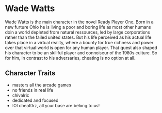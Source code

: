 # Wade Watts

Wade Watts is the main character in the novel Ready Player One. Born in a new furture Ohio he is living a poor and boring life as most other humans doin a world depleted from natural ressources, led by large corporations rather than the failed united states. But his life perceived as his actual life takes place in a virtual reality, where a bounty for true richness and power over that virtual world is open for any human player. That quest also shaped his character to be an skillful player and connoiseur of the 1980s culture. So for him, in contrast to his adversaries, cheating is no option at all.

## Character Traits
* masters all the arcade games
* no friends in real life
* chivalric
* dedicated and focused
* IOI cheat0rz, all your base are belong to us!
